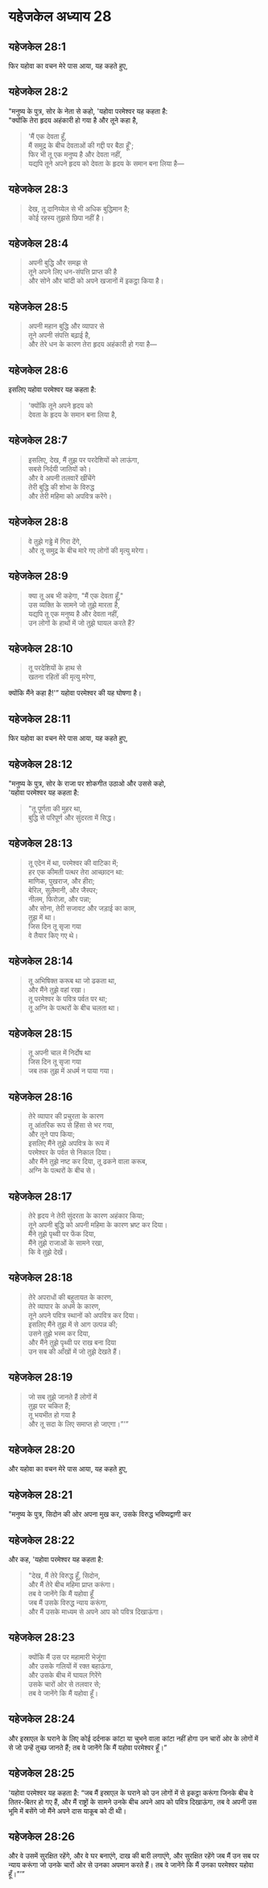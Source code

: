 # यहेजकेल अध्याय 28

## यहेजकेल 28:1

फिर यहोवा का वचन मेरे पास आया, यह कहते हुए,

## यहेजकेल 28:2

"मनुष्य के पुत्र, सोर के नेता से कहो, 'यहोवा परमेश्वर यह कहता है:  
"क्योंकि तेरा हृदय अहंकारी हो गया है और तूने कहा है,

> 'मैं एक देवता हूँ,  
> मैं समुद्र के बीच देवताओं की गद्दी पर बैठा हूँ';  
> फिर भी तू एक मनुष्य है और देवता नहीं,  
> यद्यपि तूने अपने हृदय को देवता के हृदय के समान बना लिया है—

## यहेजकेल 28:3

> देख, तू दानिय्येल से भी अधिक बुद्धिमान है;  
> कोई रहस्य तुझसे छिपा नहीं है।

## यहेजकेल 28:4

> अपनी बुद्धि और समझ से  
> तूने अपने लिए धन-संपत्ति प्राप्त की है  
> और सोने और चांदी को अपने खजानों में इकट्ठा किया है।

## यहेजकेल 28:5

> अपनी महान बुद्धि और व्यापार से  
> तूने अपनी संपत्ति बढ़ाई है,  
> और तेरे धन के कारण तेरा हृदय अहंकारी हो गया है—

## यहेजकेल 28:6

इसलिए यहोवा परमेश्वर यह कहता है:

> 'क्योंकि तूने अपने हृदय को  
> देवता के हृदय के समान बना लिया है,

## यहेजकेल 28:7

> इसलिए, देख, मैं तुझ पर परदेशियों को लाऊंगा,  
> सबसे निर्दयी जातियों को।  
> और वे अपनी तलवारें खींचेंगे  
> तेरी बुद्धि की शोभा के विरुद्ध  
> और तेरी महिमा को अपवित्र करेंगे।

## यहेजकेल 28:8

> वे तुझे गड्ढे में गिरा देंगे,  
> और तू समुद्र के बीच मारे गए लोगों की मृत्यु मरेगा।

## यहेजकेल 28:9

> क्या तू अब भी कहेगा, "मैं एक देवता हूँ,"  
> उस व्यक्ति के सामने जो तुझे मारता है,  
> यद्यपि तू एक मनुष्य है और देवता नहीं,  
> उन लोगों के हाथों में जो तुझे घायल करते हैं?

## यहेजकेल 28:10

> तू परदेशियों के हाथ से  
> खतना रहितों की मृत्यु मरेगा,

क्योंकि मैंने कहा है!'” यहोवा परमेश्वर की यह घोषणा है।

## यहेजकेल 28:11

फिर यहोवा का वचन मेरे पास आया, यह कहते हुए,

## यहेजकेल 28:12

"मनुष्य के पुत्र, सोर के राजा पर शोकगीत उठाओ और उससे कहो,  
'यहोवा परमेश्वर यह कहता है:

> "तू पूर्णता की मुहर था,  
> बुद्धि से परिपूर्ण और सुंदरता में सिद्ध।

## यहेजकेल 28:13

> तू एदेन में था, परमेश्वर की वाटिका में;  
> हर एक कीमती पत्थर तेरा आच्छादन था:  
> माणिक, पुखराज, और हीरा;  
> बेरिल, सुलैमानी, और जैस्पर;  
> नीलम, फिरोज़ा, और पन्ना;  
> और सोना, तेरी सजावट और जड़ाई का काम,  
> तुझ में था।  
> जिस दिन तू सृजा गया  
> वे तैयार किए गए थे।

## यहेजकेल 28:14

> तू अभिषिक्त करूब था जो ढकता था,  
> और मैंने तुझे वहां रखा।  
> तू परमेश्वर के पवित्र पर्वत पर था;  
> तू अग्नि के पत्थरों के बीच चलता था।

## यहेजकेल 28:15

> तू अपनी चाल में निर्दोष था  
> जिस दिन तू सृजा गया  
> जब तक तुझ में अधर्म न पाया गया।

## यहेजकेल 28:16

> तेरे व्यापार की प्रचुरता के कारण  
> तू आंतरिक रूप से हिंसा से भर गया,  
> और तूने पाप किया;  
> इसलिए मैंने तुझे अपवित्र के रूप में  
> परमेश्वर के पर्वत से निकाल दिया।  
> और मैंने तुझे नष्ट कर दिया, तू ढकने वाला करूब,  
> अग्नि के पत्थरों के बीच से।

## यहेजकेल 28:17

> तेरे हृदय ने तेरी सुंदरता के कारण अहंकार किया;  
> तूने अपनी बुद्धि को अपनी महिमा के कारण भ्रष्ट कर दिया।  
> मैंने तुझे पृथ्वी पर फेंक दिया,  
> मैंने तुझे राजाओं के सामने रखा,  
> कि वे तुझे देखें।

## यहेजकेल 28:18

> तेरे अपराधों की बहुतायत के कारण,  
> तेरे व्यापार के अधर्म के कारण,  
> तूने अपने पवित्र स्थानों को अपवित्र कर दिया।  
> इसलिए मैंने तुझ में से आग उत्पन्न की;  
> उसने तुझे भस्म कर दिया,  
> और मैंने तुझे पृथ्वी पर राख बना दिया  
> उन सब की आँखों में जो तुझे देखते हैं।

## यहेजकेल 28:19

> जो सब तुझे जानते हैं लोगों में  
> तुझ पर चकित हैं;  
> तू भयभीत हो गया है  
> और तू सदा के लिए समाप्त हो जाएगा।”’”

## यहेजकेल 28:20

और यहोवा का वचन मेरे पास आया, यह कहते हुए,

## यहेजकेल 28:21

"मनुष्य के पुत्र, सिदोन की ओर अपना मुख कर, उसके विरुद्ध भविष्यद्वाणी कर

## यहेजकेल 28:22

और कह, 'यहोवा परमेश्वर यह कहता है:

> "देख, मैं तेरे विरुद्ध हूँ, सिदोन,  
> और मैं तेरे बीच महिमा प्राप्त करूंगा।  
> तब वे जानेंगे कि मैं यहोवा हूँ  
> जब मैं उसके विरुद्ध न्याय करूंगा,  
> और मैं उसके माध्यम से अपने आप को पवित्र दिखाऊंगा।

## यहेजकेल 28:23

> क्योंकि मैं उस पर महामारी भेजूंगा  
> और उसके गलियों में रक्त बहाऊंगा,  
> और उसके बीच में घायल गिरेंगे  
> उसके चारों ओर से तलवार से;  
> तब वे जानेंगे कि मैं यहोवा हूँ।

## यहेजकेल 28:24

और इस्राएल के घराने के लिए कोई दर्दनाक कांटा या चुभने वाला कांटा नहीं होगा उन चारों ओर के लोगों में से जो उन्हें तुच्छ जानते हैं; तब वे जानेंगे कि मैं यहोवा परमेश्वर हूँ।”

## यहेजकेल 28:25

'यहोवा परमेश्वर यह कहता है: “जब मैं इस्राएल के घराने को उन लोगों में से इकट्ठा करूंगा जिनके बीच वे तितर-बितर हो गए हैं, और मैं राष्ट्रों के सामने उनके बीच अपने आप को पवित्र दिखाऊंगा, तब वे अपनी उस भूमि में बसेंगे जो मैंने अपने दास याकूब को दी थी।

## यहेजकेल 28:26

और वे उसमें सुरक्षित रहेंगे, और वे घर बनाएंगे, दाख की बारी लगाएंगे, और सुरक्षित रहेंगे जब मैं उन सब पर न्याय करूंगा जो उनके चारों ओर से उनका अपमान करते हैं। तब वे जानेंगे कि मैं उनका परमेश्वर यहोवा हूँ।”’”

